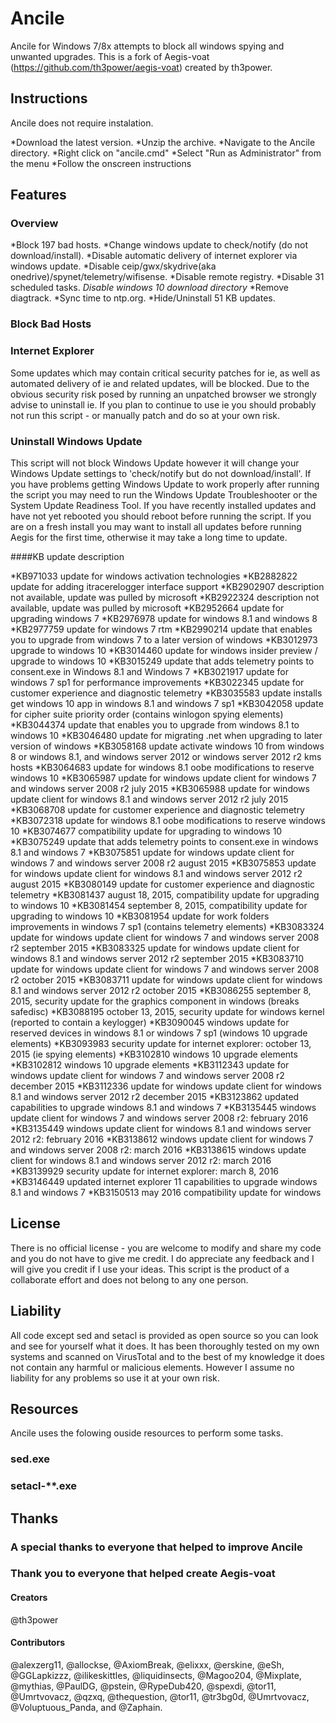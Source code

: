 # Ancile
Ancile for Windows 7/8x attempts to block all windows spying and unwanted upgrades.
This is a fork of Aegis-voat (https://github.com/th3power/aegis-voat) created by th3power.

## Instructions
Ancile does not require instalation.

*Download the latest version.
*Unzip the archive.
*Navigate to the Ancile directory.
*Right click on "ancile.cmd"
*Select "Run as Administrator" from the menu
*Follow the onscreen instructions

## Features
### Overview
*Block 197 bad hosts.
*Change windows update to check/notify (do not download/install).
*Disable automatic delivery of internet explorer via windows update.
*Disable ceip/gwx/skydrive(aka onedrive)/spynet/telemetry/wifisense.
*Disable remote registry.
*Disable 31 scheduled tasks.
*Disable windows 10 download directory*
*Remove diagtrack.
*Sync time to ntp.org.
*Hide/Uninstall 51 KB updates.

### Block Bad Hosts
### Internet Explorer
Some updates which may contain critical security patches for ie, as well as automated delivery of ie and related updates, will be blocked. Due to the obvious security risk posed by running an unpatched browser we strongly advise to uninstall ie. If you plan to continue to use ie you should probably not run this script - or manually patch and do so at your own risk.

### Uninstall Windows Update
This script will not block Windows Update however it will change your Windows Update settings to 'check/notify but do not download/install'. If you have problems getting Windows Update to work properly after running the script you may need to run the Windows Update Troubleshooter or the System Update Readiness Tool. If you have recently installed updates and have not yet rebooted you should reboot before running the script. If you are on a fresh install you may want to install all updates before running Aegis for the first time, otherwise it may take a long time to update.

####KB update	description

*KB971033	update for windows activation technologies
*KB2882822	update for adding itracerelogger interface support
*KB2902907	description not available, update was pulled by microsoft
*KB2922324	description not available, update was pulled by microsoft
*KB2952664	update for upgrading windows 7
*KB2976978	update for windows 8.1 and windows 8
*KB2977759	update for windows 7 rtm
*KB2990214	update that enables you to upgrade from windows 7 to a later version of windows
*KB3012973	upgrade to windows 10
*KB3014460	update for windows insider preview / upgrade to windows 10
*KB3015249	update that adds telemetry points to consent.exe in Windows 8.1 and Windows 7
*KB3021917	update for windows 7 sp1 for performance improvements
*KB3022345	update for customer experience and diagnostic telemetry
*KB3035583	update installs get windows 10 app in windows 8.1 and windows 7 sp1
*KB3042058	update for cipher suite priority order (contains winlogon spying elements)
*KB3044374	update that enables you to upgrade from windows 8.1 to windows 10
*KB3046480	update for migrating .net when upgrading to later version of windows
*KB3058168	update activate windows 10 from windows 8 or windows 8.1, and windows server 2012 or windows server 2012 r2 kms hosts
*KB3064683	update for windows 8.1 oobe modifications to reserve windows 10
*KB3065987	update for windows update client for windows 7 and windows server 2008 r2 july 2015
*KB3065988	update for windows update client for windows 8.1 and windows server 2012 r2 july 2015
*KB3068708	update for customer experience and diagnostic telemetry
*KB3072318	update for windows 8.1 oobe modifications to reserve windows 10
*KB3074677	compatibility update for upgrading to windows 10
*KB3075249	update that adds telemetry points to consent.exe in windows 8.1 and windows 7
*KB3075851	update for windows update client for windows 7 and windows server 2008 r2 august 2015
*KB3075853	update for windows update client for windows 8.1 and windows server 2012 r2 august 2015
*KB3080149	update for customer experience and diagnostic telemetry
*KB3081437	august 18, 2015, compatibility update for upgrading to windows 10
*KB3081454	september 8, 2015, compatibility update for upgrading to windows 10
*KB3081954	update for work folders improvements in windows 7 sp1 (contains telemetry elements)
*KB3083324	update for windows update client for windows 7 and windows server 2008 r2 september 2015
*KB3083325	update for windows update client for windows 8.1 and windows server 2012 r2 september 2015
*KB3083710	update for windows update client for windows 7 and windows server 2008 r2 october 2015
*KB3083711	update for windows update client for windows 8.1 and windows server 2012 r2 october 2015
*KB3086255	september 8, 2015, security update for the graphics component in windows (breaks safedisc)
*KB3088195	october 13, 2015, security update for windows kernel (reported to contain a keylogger)
*KB3090045	windows update for reserved devices in windows 8.1 or windows 7 sp1 (windows 10 upgrade elements)
*KB3093983	security update for internet explorer: october 13, 2015 (ie spying elements)
*KB3102810	windows 10 upgrade elements
*KB3102812	windows 10 upgrade elements
*KB3112343	update for windows update client for windows 7 and windows server 2008 r2 december 2015
*KB3112336	update for windows update client for windows 8.1 and windows server 2012 r2 december 2015
*KB3123862	updated capabilities to upgrade windows 8.1 and windows 7
*KB3135445	windows update client for windows 7 and windows server 2008 r2: february 2016
*KB3135449	windows update client for windows 8.1 and windows server 2012 r2: february 2016
*KB3138612	windows update client for windows 7 and windows server 2008 r2: march 2016
*KB3138615	windows update client for windows 8.1 and windows server 2012 r2: march 2016
*KB3139929	security update for internet explorer: march 8, 2016
*KB3146449	updated internet explorer 11 capabilities to upgrade windows 8.1 and windows 7
*KB3150513	may 2016 compatibility update for windows

## License
There is no official license - you are welcome to modify and share my code and you do not have to give me credit. I do appreciate any feedback and I will give you credit if I use your ideas. This script is the product of a collaborate effort and does not belong to any one person.

## Liability
All code except sed and setacl is provided as open source so you can look and see for yourself what it does. It has been thoroughly tested on my own systems and scanned on VirusTotal and to the best of my knowledge it does not contain any harmful or malicious elements. However I assume no liability for any problems so use it at your own risk.

## Resources
Ancile uses the folowing ouside resources to perform some tasks.
### sed.exe

### setacl-**.exe

## Thanks
### A special thanks to everyone that helped to improve Ancile

### Thank you to everyone that helped create Aegis-voat
#### Creators
@th3power

#### Contributors
@alexzerg11, @allockse, @AxiomBreak, @elixxx, @erskine, @eSh, @GGLapkizzz, @ilikeskittles, @liquidinsects, @Magoo204, @Mixplate, @mythias, @PaulDG, @pstein, @RypeDub420, @spexdi, @tor11, @Umrtvovacz, @qzxq, @thequestion, @tor11, @tr3bg0d, @Umrtvovacz, @Voluptuous_Panda, and @Zaphain.